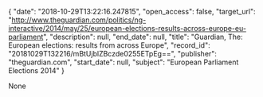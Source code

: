 {
  "date": "2018-10-29T13:22:16.247815", 
  "open_access": false, 
  "target_url": "http://www.theguardian.com/politics/ng-interactive/2014/may/25/european-elections-results-across-europe-eu-parliament", 
  "description": null, 
  "end_date": null, 
  "title": "Guardian, The: European elections: results from across Europe", 
  "record_id": "20181029T132216/mBtUjblZBczde0255ETpEg==", 
  "publisher": "theguardian.com", 
  "start_date": null, 
  "subject": "European Parliament Elections 2014"
}

None